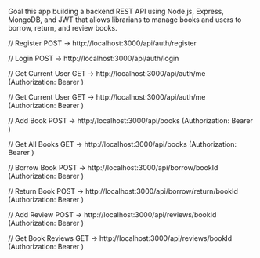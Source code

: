 <!-- apllication -->

Goal this app building a backend REST API using Node.js, Express, MongoDB, and JWT that allows librarians to manage books and users to borrow, return, and review books.

<!-- How to use apis -->

// Register
POST -> http://localhost:3000/api/auth/register

// Login
POST -> http://localhost:3000/api/auth/login

// Get Current User
GET -> http://localhost:3000/api/auth/me (Authorization: Bearer <token>)

// Get Current User
GET -> http://localhost:3000/api/auth/me (Authorization: Bearer <admin-token>)

// Add Book
POST -> http://localhost:3000/api/books (Authorization: Bearer <admin-token>)

// Get All Books
GET -> http://localhost:3000/api/books (Authorization: Bearer <token>)

// Borrow Book
POST -> http://localhost:3000/api/borrow/bookId (Authorization: Bearer <token>)

// Return Book
POST -> http://localhost:3000/api/borrow/return/bookId (Authorization: Bearer <token>)

// Add Review
POST -> http://localhost:3000/api/reviews/bookId (Authorization: Bearer <token>)

// Get Book Reviews
GET -> http://localhost:3000/api/reviews/bookId (Authorization: Bearer <token>)
